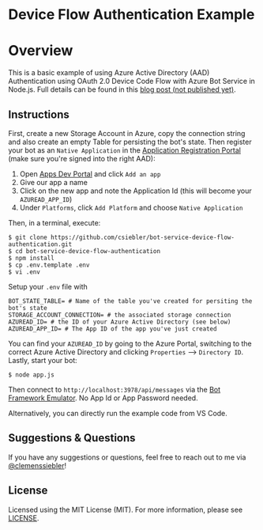 # Device Flow Authentication Example

# Overview

This is a basic example of using Azure Active Directory (AAD) Authentication using OAuth 2.0 Device Code Flow with Azure Bot Service in Node.js. Full details can be found in this [blog post (not published yet)](https://clemenssiebler.com).

## Instructions

First, create a new Storage Account in Azure, copy the connection string and also create an empty Table for persisting the bot's state. Then register your bot as an `Native Application` in the [Application Registration Portal](https://apps.dev.microsoft.com) (make sure you're signed into the right AAD):

1. Open [Apps Dev Portal](https://apps.dev.microsoft.com) and click `Add an app`
1. Give our app a name
1. Click on the new app and note the Application Id (this will become your `AZUREAD_APP_ID`)
1. Under `Platforms`, click `Add Platform` and choose `Native Application`

Then, in a terminal, execute:

```
$ git clone https://github.com/csiebler/bot-service-device-flow-authentication.git
$ cd bot-service-device-flow-authentication
$ npm install
$ cp .env.template .env
$ vi .env
```

Setup your `.env` file with

```
BOT_STATE_TABLE= # Name of the table you've created for persiting the bot's state
STORAGE_ACCOUNT_CONNECTION= # the associated storage connection
AZUREAD_ID= # the ID of your Azure Active Directory (see below)
AZUREAD_APP_ID= # The App ID of the app you've just created
```

You can find your `AZUREAD_ID` by going to the Azure Portal, switching to the correct Azure Active Directory and clicking `Properties` --> `Directory ID`. Lastly, start your bot:

```
$ node app.js
```

Then connect to `http://localhost:3978/api/messages` via the [Bot Framework Emulator](https://aka.ms/botemulator). No App Id or App Password needed.

Alternatively, you can directly run the example code from VS Code.

## Suggestions & Questions

If you have any suggestions or questions, feel free to reach out to me via [@clemenssiebler](https://twitter.com/clemenssiebler)!

## License

Licensed using the MIT License (MIT). For more information, please see [LICENSE](LICENSE).